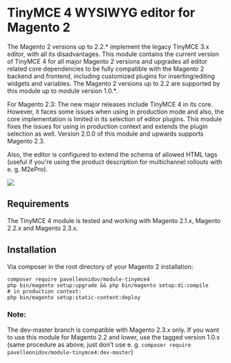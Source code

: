 # TinyMCE 4 WYSIWYG editor for Magento 2
 
The Magento 2 versions up to 2.2.* implement the legacy TinyMCE 3.x editor, with all its disadvantages. This module contains the current version of TinyMCE 4 for all major Magento 2 versions and upgrades all editor related core dependencies to be fully compatible with the Magento 2 backend and frontend, including customized plugins for inserting/editing widgets and variables. The Magento 2 versions up to 2.2 are supported by this module up to module version 1.0.*.

For Magento 2.3: The new major releases include TinyMCE 4 in its core. However, it faces some issues when using in production mode and also, the core implementation is limited in its selection of editor plugins. This module fixes the issues for using in production context and extends the plugin selection as well. Version 2.0.0 of this module and upwards supports Magento 2.3. 

Also, the editor is configured to extend the schema of allowed HTML tags (useful if you're using the product description for multichannel rollouts with e. g. M2ePro).

![](https://snag.gy/Udn5RS.jpg)

## Requirements

The TinyMCE 4 module is tested and working with Magento 2.1.x, Magento 2.2.x and Magento 2.3.x.

## Installation

Via composer in the root directory of your Magento 2 installation:

```
composer require pavelleonidov/module-tinymce4
php bin/magento setup:upgrade && php bin/magento setup:di:compile
# in production context:
php bin/magento setup:static-content:deploy 
```

### Note:
The dev-master branch is compatible with Magento 2.3.x only. If you want to use this module for Magento 2.2 and lower, use the tagged version 1.0.x (same procedure as above, just don't use e. g. `composer require pavelleonidov/module-tinymce4:dev-master`)
